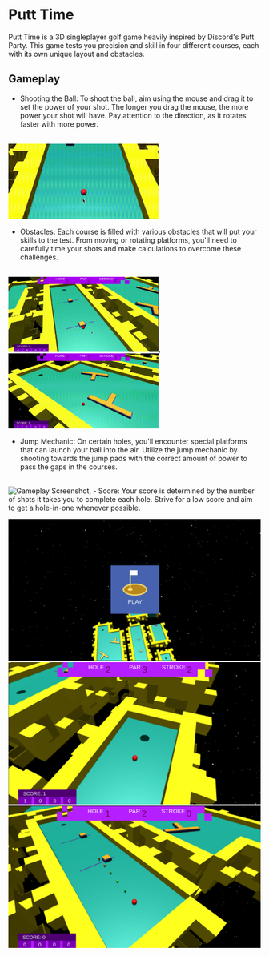 # Putt Time

Putt Time is a 3D singleplayer golf game heavily inspired by Discord's Putt Party. This game tests you precision and skill in four different courses, each with its own unique layout and obstacles.

## Gameplay
- Shooting the Ball: To shoot the ball, aim using the mouse and drag it to set the power of your shot. The longer you drag the mouse, the more power your shot will have. Pay attention to the direction, as it rotates faster with more power.
<br>
<img src="screenshots/aim.gif" alt="Gameplay Screenshot" width="300" height="150">

- Obstacles: Each course is filled with various obstacles that will put your skills to the test. From moving or rotating platforms, you'll need to carefully time your shots and make calculations to overcome these challenges.
<br>
<img src="screenshots/obstacle1.gif" alt="Gameplay Screenshot" width="300" height="150">,
<img src="screenshots/obstacle2.gif" alt="Gameplay Screenshot" width="300" height="150">

- Jump Mechanic: On certain holes, you'll encounter special platforms that can launch your ball into the air. Utilize the jump mechanic by shooting towards the jump pads with the correct amount of power to pass the gaps in the courses.
<br>
<img src="screenshots/jump.gif" alt="Gameplay Screenshot" width="300" height="150">,
- Score: Your score is determined by the number of shots it takes you to complete each hole. Strive for a low score and aim to get a hole-in-one whenever possible.

![Gameplay Screenshot](screenshots/0.png)
![Gameplay Screenshot](screenshots/1.png)
![Gameplay Screenshot](screenshots/2.png)

